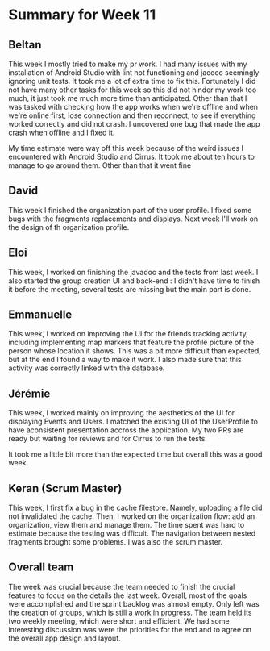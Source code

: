 # Summary for Week 11

## Beltan

This week I mostly tried to make my pr work. I had many issues with my installation of Android Studio with lint not functioning and jacoco seemingly ignoring unit tests. It took me a lot of extra time to fix this. Fortunately I did not have many other tasks for this week so this did not hinder my work too much, it just took me much more time than anticipated. Other than that I was tasked with checking how the app works when we're offline and when we're online first, lose connection and then reconnect, to see if everything worked correctly and did not crash. I uncovered one bug that made the app crash when offline and I fixed it.

My time estimate were way off this week because of the weird issues I encountered with Android Studio and Cirrus. It took me about ten hours to manage to go around them. Other than that it went fine

## David

This week I finished the organization part of the user profile. I fixed some bugs with the fragments replacements and displays. Next week I'll work on the design of th organization profile.


## Eloi 

This week, I worked on finishing the javadoc and the tests from last week. I also started the group creation UI and back-end : I didn't have time to finish it before the meeting, several tests are missing but the main part is done. 


## Emmanuelle

This week, I worked on improving the UI for the friends tracking activity, including implementing map markers that feature the profile picture of the person whose location it shows. This was a bit more difficult than expected, but at the end I found a way to make it work. I also made sure that this activity was correctly linked with the database.

## Jérémie 

This week, I worked mainly on improving the aesthetics of the UI for displaying Events and Users. I matched the existing UI of the UserProfile to have aconsistent presentation accross the application. My two PRs are ready but waiting for reviews and for Cirrus to run the tests.

It took me a little bit more than the expected time but overall this was a good week.

## Keran (Scrum Master)

This week, I first fix a bug in the cache filestore. Namely, uploading a file did not invalidated the cache. Then, I worked on the organization flow: add an organization, view them and manage them. The time spent was hard to estimate because the testing was difficult. The navigation between nested fragments brought some problems. I was also the scrum master.

## Overall team

The week was crucial because the team needed to finish the crucial features to focus on the details the last week. Overall, most of the goals were accomplished and the sprint backlog was almost empty. Only left was the creation of groups, which is still a work in progress. The team held its two weekly meeting, which were short and efficient. We had some interesting discussion was were the priorities for the end and to agree on the overall app design and layout.
